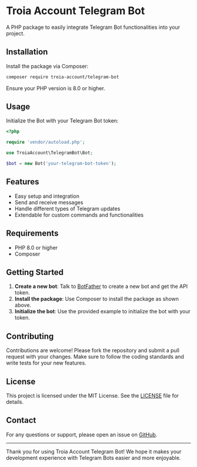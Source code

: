 # Troia Account Telegram Bot

A PHP package to easily integrate Telegram Bot functionalities into your project.

## Installation

Install the package via Composer:

```sh
composer require troia-account/telegram-bot
```

Ensure your PHP version is 8.0 or higher.

## Usage

Initialize the Bot with your Telegram Bot token:

```php
<?php

require 'vendor/autoload.php';

use TroiaAccount\TelegramBot\Bot;

$bot = new Bot('your-telegram-bot-token');
```

## Features

- Easy setup and integration
- Send and receive messages
- Handle different types of Telegram updates
- Extendable for custom commands and functionalities

## Requirements

- PHP 8.0 or higher
- Composer

## Getting Started

1. **Create a new bot**: Talk to [BotFather](https://core.telegram.org/bots#botfather) to create a new bot and get the API token.
2. **Install the package**: Use Composer to install the package as shown above.
3. **Initialize the bot**: Use the provided example to initialize the bot with your token.

## Contributing

Contributions are welcome! Please fork the repository and submit a pull request with your changes. Make sure to follow the coding standards and write tests for your new features.

## License

This project is licensed under the MIT License. See the [LICENSE](LICENSE) file for details.

## Contact

For any questions or support, please open an issue on [GitHub](https://github.com/troia-account/telegram-bot/issues).

---

Thank you for using Troia Account Telegram Bot! We hope it makes your development experience with Telegram Bots easier and more enjoyable.
